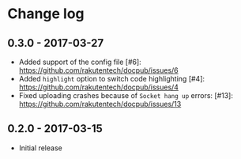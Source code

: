 # Change log

## 0.3.0 - 2017-03-27

* Added support of the config file [#6]: https://github.com/rakutentech/docpub/issues/6
* Added `highlight` option to switch code highlighting [#4]: https://github.com/rakutentech/docpub/issues/4
* Fixed uploading crashes because of `Socket hang up` errors: [#13]: https://github.com/rakutentech/docpub/issues/13

## 0.2.0 - 2017-03-15

* Initial release
